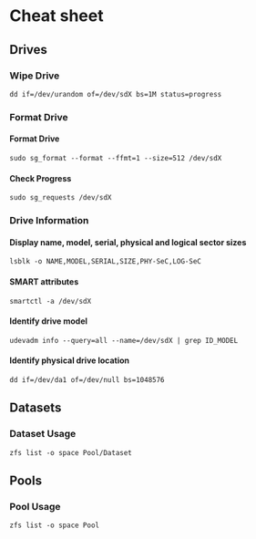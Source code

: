 # Cheat sheet

## Drives

### Wipe Drive

```
dd if=/dev/urandom of=/dev/sdX bs=1M status=progress
```

### Format Drive

#### Format Drive

```
sudo sg_format --format --ffmt=1 --size=512 /dev/sdX
```

#### Check Progress

```
sudo sg_requests /dev/sdX
```

### Drive Information

#### Display name, model, serial, physical and logical sector sizes

```
lsblk -o NAME,MODEL,SERIAL,SIZE,PHY-SeC,LOG-SeC
```

#### SMART attributes

```
smartctl -a /dev/sdX
```

#### Identify drive model

```
udevadm info --query=all --name=/dev/sdX | grep ID_MODEL
```

#### Identify physical drive location

```
dd if=/dev/da1 of=/dev/null bs=1048576
```

## Datasets

### Dataset Usage

```
zfs list -o space Pool/Dataset
```

## Pools

### Pool Usage

```
zfs list -o space Pool
```
